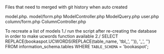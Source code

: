 Files that need to merged with git history when auto created

model.php. model/form.php ModelController.php ModelQuery.php
user.php
column/form.php ColumnController.php

To recreate a list of models
1./ run the script after re-creating the database in order to make ucwords function available
2./ SELECT REPLACE(bookaspot.UCWORDS(REPLACE(table_name, 'tbl_', '')), '_', '') FROM information_schema.tables WHERE `TABLE_SCHEMA` = 'bookaspot';